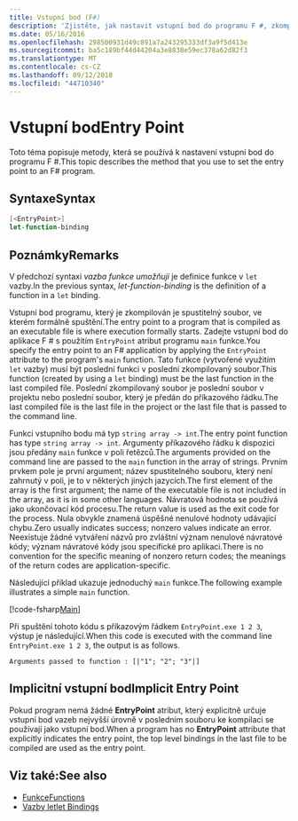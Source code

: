 ```yaml
---
title: Vstupní bod (F#)
description: 'Zjistěte, jak nastavit vstupní bod do programu F #, zkompilovaný jako spustitelný soubor, ve kterém formálně spuštění.'
ms.date: 05/16/2016
ms.openlocfilehash: 298500931d49c891a7a243295333df3a9f5d413e
ms.sourcegitcommit: ba5c189bf44d44204a3e8838e59ec378a62d82f3
ms.translationtype: MT
ms.contentlocale: cs-CZ
ms.lasthandoff: 09/12/2018
ms.locfileid: "44710340"
---
```

# <a name="entry-point"></a><span data-ttu-id="9345a-103">Vstupní bod</span><span class="sxs-lookup"><span data-stu-id="9345a-103">Entry Point</span></span>

<span data-ttu-id="9345a-104">Toto téma popisuje metody, která se používá k nastavení vstupní bod do programu F #.</span><span class="sxs-lookup"><span data-stu-id="9345a-104">This topic describes the method that you use to set the entry point to an F# program.</span></span>

## <a name="syntax"></a><span data-ttu-id="9345a-105">Syntaxe</span><span class="sxs-lookup"><span data-stu-id="9345a-105">Syntax</span></span>

```fsharp
[<EntryPoint>]
let-function-binding
```

## <a name="remarks"></a><span data-ttu-id="9345a-106">Poznámky</span><span class="sxs-lookup"><span data-stu-id="9345a-106">Remarks</span></span>

<span data-ttu-id="9345a-107">V předchozí syntaxi *vazba funkce umožňují* je definice funkce v `let` vazby.</span><span class="sxs-lookup"><span data-stu-id="9345a-107">In the previous syntax, *let-function-binding* is the definition of a function in a `let` binding.</span></span>

<span data-ttu-id="9345a-108">Vstupní bod programu, který je zkompilován je spustitelný soubor, ve kterém formálně spuštění.</span><span class="sxs-lookup"><span data-stu-id="9345a-108">The entry point to a program that is compiled as an executable file is where execution formally starts.</span></span> <span data-ttu-id="9345a-109">Zadejte vstupní bod do aplikace F # s použitím `EntryPoint` atribut programu `main` funkce.</span><span class="sxs-lookup"><span data-stu-id="9345a-109">You specify the entry point to an F# application by applying the `EntryPoint` attribute to the program's `main` function.</span></span> <span data-ttu-id="9345a-110">Tato funkce (vytvořené využitím `let` vazby) musí být poslední funkci v poslední zkompilovaný soubor.</span><span class="sxs-lookup"><span data-stu-id="9345a-110">This function (created by using a `let` binding) must be the last function in the last compiled file.</span></span> <span data-ttu-id="9345a-111">Poslední zkompilovaný soubor je poslední soubor v projektu nebo poslední soubor, který je předán do příkazového řádku.</span><span class="sxs-lookup"><span data-stu-id="9345a-111">The last compiled file is the last file in the project or the last file that is passed to the command line.</span></span>

<span data-ttu-id="9345a-112">Funkci vstupního bodu má typ `string array -> int`.</span><span class="sxs-lookup"><span data-stu-id="9345a-112">The entry point function has type `string array -> int`.</span></span> <span data-ttu-id="9345a-113">Argumenty příkazového řádku k dispozici jsou předány `main` funkce v poli řetězců.</span><span class="sxs-lookup"><span data-stu-id="9345a-113">The arguments provided on the command line are passed to the `main` function in the array of strings.</span></span> <span data-ttu-id="9345a-114">Prvním prvkem pole je první argument; název spustitelného souboru, který není zahrnutý v poli, je to v některých jiných jazycích.</span><span class="sxs-lookup"><span data-stu-id="9345a-114">The first element of the array is the first argument; the name of the executable file is not included in the array, as it is in some other languages.</span></span> <span data-ttu-id="9345a-115">Návratová hodnota se používá jako ukončovací kód procesu.</span><span class="sxs-lookup"><span data-stu-id="9345a-115">The return value is used as the exit code for the process.</span></span> <span data-ttu-id="9345a-116">Nula obvykle znamená úspěšné nenulové hodnoty udávající chybu.</span><span class="sxs-lookup"><span data-stu-id="9345a-116">Zero usually indicates success; nonzero values indicate an error.</span></span> <span data-ttu-id="9345a-117">Neexistuje žádné vytváření názvů pro zvláštní význam nenulové návratové kódy; význam návratové kódy jsou specifické pro aplikaci.</span><span class="sxs-lookup"><span data-stu-id="9345a-117">There is no convention for the specific meaning of nonzero return codes; the meanings of the return codes are application-specific.</span></span>

<span data-ttu-id="9345a-118">Následující příklad ukazuje jednoduchý `main` funkce.</span><span class="sxs-lookup"><span data-stu-id="9345a-118">The following example illustrates a simple `main` function.</span></span>

[!code-fsharp[Main](../../../../samples/snippets/fsharp/entry-point/snippet501.fs)]

<span data-ttu-id="9345a-119">Při spuštění tohoto kódu s příkazovým řádkem `EntryPoint.exe 1 2 3`, výstup je následující.</span><span class="sxs-lookup"><span data-stu-id="9345a-119">When this code is executed with the command line `EntryPoint.exe 1 2 3`, the output is as follows.</span></span>

```console
Arguments passed to function : [|"1"; "2"; "3"|]
```

## <a name="implicit-entry-point"></a><span data-ttu-id="9345a-120">Implicitní vstupní bod</span><span class="sxs-lookup"><span data-stu-id="9345a-120">Implicit Entry Point</span></span>

<span data-ttu-id="9345a-121">Pokud program nemá žádné **EntryPoint** atribut, který explicitně určuje vstupní bod vazeb nejvyšší úrovně v posledním souboru ke kompilaci se používají jako vstupní bod.</span><span class="sxs-lookup"><span data-stu-id="9345a-121">When a program has no **EntryPoint** attribute that explicitly indicates the entry point, the top level bindings in the last file to be compiled are used as the entry point.</span></span>

## <a name="see-also"></a><span data-ttu-id="9345a-122">Viz také:</span><span class="sxs-lookup"><span data-stu-id="9345a-122">See also</span></span>

- [<span data-ttu-id="9345a-123">Funkce</span><span class="sxs-lookup"><span data-stu-id="9345a-123">Functions</span></span>](index.md)
- [<span data-ttu-id="9345a-124">Vazby let</span><span class="sxs-lookup"><span data-stu-id="9345a-124">let Bindings</span></span>](let-bindings.md)
